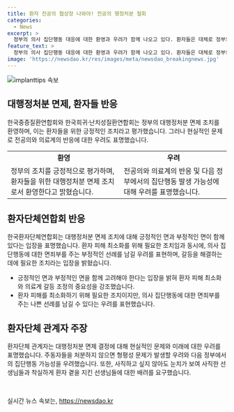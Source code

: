 ```yaml
---
title: 환자 전공의 협상장 나와야! 전공의 행정처분 철회
categories:
  - News
excerpt: >
  정부의 의사 집단행동 대응에 대한 환영과 우려가 함께 나오고 있다. 환자들은 대체로 정부의 조치를 환영하는 반면, 일부 분들은 면죄부를 주는 것은 집단행동을 정당화하고 다른 문제를 야기할 수 있다는 우려를 표현했다. 한국환자단체연합회는 긍정적·부정적 입장 표명이 어렵다고 밝히면서도, 이 조치가 환자 피해를 최소화하기 위한 필요한 것이라는 견해도 제시했다. 또한, 주동자들에 대한 처분이 없으면 형평성 문제가 발생하고, 다음 정부 때 다시 집단행동이 발생할 우려를 제기하기도 했다.
feature_text: >
  정부의 의사 집단행동 대응에 대한 환영과 우려가 함께 나오고 있다. 환자들은 대체로 정부의 조치를 환영하는 반면, 일부 분들은 면죄부를 주는 것은 집단행동을 정당화하고 다른 문제를 야기할 수 있다는 우려를 표현했다. 한국환자단체연합회는 긍정적·부정적 입장 표명이 어렵다고 밝히면서도, 이 조치가 환자 피해를 최소화하기 위한 필요한 것이라는 견해도 제시했다. 또한, 주동자들에 대한 처분이 없으면 형평성 문제가 발생하고, 다음 정부 때 다시 집단행동이 발생할 우려를 제기하기도 했다.
image: 'https://newsdao.kr/res/images/meta/newsdao_breakingnews.jpg'
---
```


<p><img src="https://newsdao.kr/res/images/meta/newsdao_breakingnews.jpg" alt="implanttips 속보" /></p>

<h2 data-ke-size="size26">대행정처분 면제, 환자들 반응</h2>

<p data-ke-size="size16">한국중증질환연합회와 한국희귀·난치성질환연합회는 정부의 대행정처분 면제 조치를 환영하며, 이는 환자들을 위한 긍정적인 조치라고 평가했습니다. 그러나 현실적인 문제로 전공의와 의료계의 반응에 대한 우려도 표명했습니다.</p>

<table>
  <tr>
    <td style="text-align: center; height: 17px;"><b>환영</b></td>
    <td style="text-align: center; height: 17px;"><b>우려</b></td>
  </tr>
  <tr>
    <td>정부의 조치를 긍정적으로 평가하며, 환자들을 위한 대행정처분 면제 조치로서 환영한다고 밝혔습니다.</td>
    <td>전공의와 의료계의 반응 및 다음 정부에서의 집단행동 발생 가능성에 대해 우려를 표명했습니다.</td>
  </tr>
</table>

<h2 data-ke-size="size26">환자단체연합회 반응</h2>

<p data-ke-size="size16">한국환자단체연합회는 대행정처분 면제 조치에 대해 긍정적인 면과 부정적인 면이 함께 있다는 입장을 표명했습니다. 환자 피해 최소화를 위해 필요한 조치임과 동시에, 의사 집단행동에 대한 면죄부를 주는 부정적인 선례를 남길 우려를 표현하며, 갈등을 해결하는 데에 필요한 조치라는 입장을 밝혔습니다.</p>

<ul>
  <li>긍정적인 면과 부정적인 면을 함께 고려해야 한다는 입장을 밝혀 환자 피해 최소화와 의료계 갈등 조정의 중요성을 강조했습니다.</li>
  <li>환자 피해를 최소화하기 위해 필요한 조치이지만, 의사 집단행동에 대한 면죄부를 주는 나쁜 선례를 남길 수 있다는 우려를 표현했습니다.</li>
</ul>

<h2 data-ke-size="size26">환자단체 관계자 주장</h2>

<p data-ke-size="size16">환자단체 관계자는 대행정처분 면제 결정에 대해 현실적인 문제와 미래에 대한 우려를 표명했습니다. 주동자들을 처분하지 않으면 형평성 문제가 발생할 우려와 다음 정부에서의 집단행동 가능성을 우려했습니다. 또한, 사직하고 싶지 않아도 눈치가 보여 사직한 선생님들과 착실하게 환자 곁을 지킨 선생님들에 대한 배려를 요구했습니다.</p>

<p data-ke-size="size16">&nbsp;</p>
실시간 뉴스 속보는, <a href="https://newsdao.kr" rel="dofollow">https://newsdao.kr</a>


